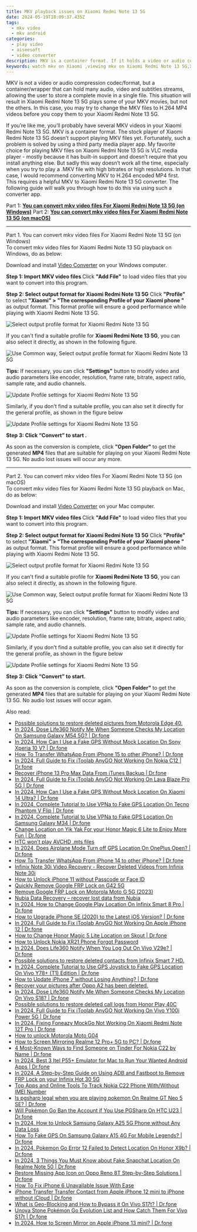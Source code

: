 ```yaml
---
title: MKV playback issues on Xiaomi Redmi Note 13 5G
date: 2024-05-19T18:09:37.435Z
tags: 
  - mkv video
  - mkv android
categories: 
  - play video
  - aiseesoft
  - video converter
description: MKV is a container format. If it holds a video or audio codec that is not supported by Xiaomi Redmi Note 13 5G, you will fail to play. In that case, we would recommend converting MKV to H.264 MP4 for Xiaomi Redmi Note 13 5G playback. 
keywords: watch mkv on Xiaomi ,viewing mkv on Xiaomi Redmi Note 13 5G,Xiaomi Redmi Note 13 5G can't play mkv,best mkv to Xiaomi Redmi Note 13 5G converter,best mkv to Xiaomi  converter,watch mkv on Xiaomi Redmi Note 13 5G,mkv converter android 2018,mkv codec vlc android,mkv converter for android,4k video converter for android,tv Xiaomi mkv 265,how to converter 720p to mkv on android
---
```


<div class="atpl-content atpl-for-aiseesoft-video-converter play-mkv-on-android">

<div class="atpl-post-description-part-1">
<div class="tpl-content-sub-paragraph-normal">
  <p>
    MKV is not a video or audio compression codec/format, but a container/wrapper that can hold many audio, video and subtitles streams, allowing the user to store a complete movie in a single file. This situation will result in Xiaomi Redmi Note 13 5G plays some of your MKV movies, but not the others. In this case, you may try to change the MKV files to H.264 MP4 videos before you copy them to your Xiaomi Redmi Note 13 5G.
  </p>
</div>
</div>



<div class="atpl-post-description-part-2">
<div class="tpl-content-sub-paragraph-content">
  <p>
    If you’re like me, you’ll probably have several MKV videos in your Xiaomi Redmi Note 13 5G. MKV is a container format. The stock player of Xiaomi Redmi Note 13 5G doesn’t support playing MKV files yet. Fortunately, such a problem is solved by using a third party media player app. My favorite choice for playing MKV files on Xiaomi Redmi Note 13 5G is VLC media player - mostly because it has built-in support and doesn’t require that you install anything else. But sadly this way doesn’t work all the time, especially when you try to play a .MKV file with high bitrates or high resolutions. In that case, I would recommend converting MKV to H.264 encoded MP4 first. This requires a helpful MKV to Xiaomi Redmi Note 13 5G converter. The following guide will walk you through how to do this via using such a converter app.
  </p>
</div>
</div>


Part 1: <strong><a href="#p1">You can convert mkv video files For Xiaomi Redmi Note 13 5G (on Windows)</a></strong>
Part 2: <strong><a href="#p2">You can convert mkv video files For Xiaomi Redmi Note 13 5G (on macOS)</a></strong>



<!-- Part 1 -->
<a id="p1" name="p1" ></a><hr>

<div class="atpl-step-part-style">Part 1. You can convert mkv video files For Xiaomi Redmi Note 13 5G (on Windows)</div>
To convert mkv video files for Xiaomi Redmi Note 13 5G playback on Windows, do as below:

Download and install <a class="atpl-step-content-a-style" href="https://tools.techidaily.com/aiseesoft-total-video-converter/" >Video Converter</a> on your Windows computer.

<strong>Step 1: Import MKV video files </strong>
Click <b>"Add File"</b> to load video files that you want to convert into this program.

<strong>Step 2: Select output format for Xiaomi Redmi Note 13 5G</strong>
Click <b>"Profile"</b> to select <b>"Xiaomi" > "The corresponding Profile of your Xiaomi phone "</b> as output format. This format profile will ensure a good performance while playing with Xiaomi Redmi Note 13 5G.

<img src="https://tools.techidaily.com/images/apps/aiseesoft/video-converter/devices/xiaomi/fv.mp4/win/profile.png" class="atpl-imgstyle" alt="Select output profile format for Xiaomi Redmi Note 13 5G" />

If you can't find a suitable profile for **Xiaomi Redmi Note 13 5G**, you can also select it directly, as shown in the following figure.

<img src="https://tools.techidaily.com/images/apps/aiseesoft/video-converter/devices/common_android/fv.mp4/win/profile.png" class="atpl-imgstyle" alt="Use Common way, Select output profile format for Xiaomi Redmi Note 13 5G" />

<strong>Tips:</strong>
If necessary, you can click <b>"Settings"</b> button to modify video and audio parameters like encoder, resolution, frame rate, bitrate, aspect ratio, sample rate, and audio channels. 

<img src="https://tools.techidaily.com/images/apps/aiseesoft/video-converter/devices/xiaomi/fv.mp4/win/settings.png" class="atpl-imgstyle"  alt="Update Profile settings for Xiaomi Redmi Note 13 5G" />

Similarly, if you don't find a suitable profile, you can also set it directly for the general profile, as shown in the figure below

<img src="https://tools.techidaily.com/images/apps/aiseesoft/video-converter/devices/common_android/fv.mp4/win/settings.png" class="atpl-imgstyle"  alt="Update Profile settings for Xiaomi Redmi Note 13 5G" />

<strong>Step 3: Click “Convert” to start .</strong>

As soon as the conversion is complete, click <b>"Open Folder"</b> to get the generated <b>MP4</b> files that are suitable for playing on your Xiaomi Redmi Note 13 5G. No audio lost issues will occur any more.

<!-- Part 2 -->
<a id="p2" name="p2"></a><hr>

<div class="atpl-step-part-style">Part 2. You can convert mkv video files For Xiaomi Redmi Note 13 5G (on macOS)</div>
To convert mkv video files for Xiaomi Redmi Note 13 5G playback on Mac, do as below:

Download and install <a class="atpl-step-content-a-style" href="https://tools.techidaily.com/aiseesoft-total-video-converter/" >Video Converter</a> on your Mac computer.

<strong>Step 1: Import MKV video files </strong>
Click <b>"Add File"</b> to load video files that you want to convert into this program.

<strong>Step 2: Select output format for Xiaomi Redmi Note 13 5G</strong>
Click <b>"Profile"</b> to select <b>"Xiaomi" > "The corresponding Profile of your Xiaomi phone "</b> as output format. This format profile will ensure a good performance while playing with Xiaomi Redmi Note 13 5G.

<img src="https://tools.techidaily.com/images/apps/aiseesoft/video-converter/devices/xiaomi/fv.mp4/mac/profile.png" class="atpl-imgstyle" alt="Select output profile format for Xiaomi Redmi Note 13 5G" />

If you can't find a suitable profile for **Xiaomi Redmi Note 13 5G**, you can also select it directly, as shown in the following figure.

<img src="https://tools.techidaily.com/images/apps/aiseesoft/video-converter/devices/common_android/fv.mp4/mac/profile.png" class="atpl-imgstyle" alt="Use Common way, Select output profile format for Xiaomi Redmi Note 13 5G" />

<strong>Tips:</strong>
If necessary, you can click <b>"Settings"</b> button to modify video and audio parameters like encoder, resolution, frame rate, bitrate, aspect ratio, sample rate, and audio channels. 

<img src="https://tools.techidaily.com/images/apps/aiseesoft/video-converter/devices/xiaomi/fv.mp4/mac/settings.png" class="atpl-imgstyle"  alt="Update Profile settings for Xiaomi Redmi Note 13 5G" />

Similarly, if you don't find a suitable profile, you can also set it directly for the general profile, as shown in the figure below

<img src="https://tools.techidaily.com/images/apps/aiseesoft/video-converter/devices/common_android/fv.mp4/win/settings.png" class="atpl-imgstyle"  alt="Update Profile settings for Xiaomi Redmi Note 13 5G" />

<strong>Step 3: Click “Convert” to start.</strong>

As soon as the conversion is complete, click <b>"Open Folder"</b> to get the generated <b>MP4</b> files that are suitable for playing on your Xiaomi Redmi Note 13 5G. No audio lost issues will occur again.



<div class="atpl-post-end">
  <div class="atpl-post-device-model-description">
    
  </div>
</div>

<ins class="adsbygoogle"
     style="display:block"
     data-ad-client="ca-pub-7571918770474297"
     data-ad-slot="8358498916"
     data-ad-format="auto"
     data-full-width-responsive="true"></ins>


</div>
<ins class="adsbygoogle"
    style="display:block"
    data-ad-format="autorelaxed"
    data-ad-client="ca-pub-7571918770474297"
    data-ad-slot="1223367746"></ins>

<span class="atpl-alsoreadstyle">Also read:</span>
<div><ul>
<li><a href="https://review-topics.techidaily.com/possible-solutions-to-restore-deleted-pictures-from-motorola-edge-40-by-fonelab-android-recover-pictures/"><u>Possible solutions to restore deleted pictures from Motorola Edge 40.</u></a></li>
<li><a href="https://review-topics.techidaily.com/in-2024-dose-life360-notify-me-when-someone-checks-my-location-on-samsung-galaxy-m54-5g-drfone-by-drfone-virtual-android/"><u>In 2024, Dose Life360 Notify Me When Someone Checks My Location On Samsung Galaxy M54 5G? | Dr.fone</u></a></li>
<li><a href="https://review-topics.techidaily.com/in-2024-how-can-i-use-a-fake-gps-without-mock-location-on-sony-xperia-10-v-drfone-by-drfone-virtual-android/"><u>In 2024, How Can I Use a Fake GPS Without Mock Location On Sony Xperia 10 V? | Dr.fone</u></a></li>
<li><a href="https://review-topics.techidaily.com/how-to-transfer-whatsapp-from-iphone-15-to-other-iphone-drfone-by-drfone-transfer-whatsapp-from-ios-transfer-whatsapp-from-ios/"><u>How To Transfer WhatsApp From iPhone 15 to other iPhone? | Dr.fone</u></a></li>
<li><a href="https://review-topics.techidaily.com/in-2024-full-guide-to-fix-itoolab-anygo-not-working-on-nokia-c12-drfone-by-drfone-virtual-android/"><u>In 2024, Full Guide to Fix iToolab AnyGO Not Working On Nokia C12 | Dr.fone</u></a></li>
<li><a href="https://review-topics.techidaily.com/recover-iphone-13-pro-max-data-from-itunes-backup-drfone-by-drfone-ios-data-recovery-ios-data-recovery/"><u>Recover iPhone 13 Pro Max Data From iTunes Backup | Dr.fone</u></a></li>
<li><a href="https://review-topics.techidaily.com/in-2024-full-guide-to-fix-itoolab-anygo-not-working-on-lava-blaze-pro-5g-drfone-by-drfone-virtual-android/"><u>In 2024, Full Guide to Fix iToolab AnyGO Not Working On Lava Blaze Pro 5G | Dr.fone</u></a></li>
<li><a href="https://review-topics.techidaily.com/in-2024-how-can-i-use-a-fake-gps-without-mock-location-on-xiaomi-14-ultra-drfone-by-drfone-virtual-android/"><u>In 2024, How Can I Use a Fake GPS Without Mock Location On Xiaomi 14 Ultra? | Dr.fone</u></a></li>
<li><a href="https://review-topics.techidaily.com/in-2024-complete-tutorial-to-use-vpna-to-fake-gps-location-on-tecno-phantom-v-flip-drfone-by-drfone-virtual-android/"><u>In 2024, Complete Tutorial to Use VPNa to Fake GPS Location On Tecno Phantom V Flip | Dr.fone</u></a></li>
<li><a href="https://review-topics.techidaily.com/in-2024-complete-tutorial-to-use-vpna-to-fake-gps-location-on-samsung-galaxy-m34-drfone-by-drfone-virtual-android/"><u>In 2024, Complete Tutorial to Use VPNa to Fake GPS Location On Samsung Galaxy M34 | Dr.fone</u></a></li>
<li><a href="https://review-topics.techidaily.com/change-location-on-yik-yak-for-your-honor-magic-6-lite-to-enjoy-more-fun-drfone-by-drfone-virtual-android/"><u>Change Location on Yik Yak For your Honor Magic 6 Lite to Enjoy More Fun | Dr.fone</u></a></li>
<li><a href="https://review-topics.techidaily.com/htc-won-t-play-avchd-mts-files-by-aiseesoft-video-converter-play-mts-on-android/"><u>HTC  won’t play AVCHD .mts files</u></a></li>
<li><a href="https://review-topics.techidaily.com/in-2024-does-airplane-mode-turn-off-gps-location-on-oneplus-open-drfone-by-drfone-virtual-android/"><u>In 2024, Does Airplane Mode Turn off GPS Location On OnePlus Open? | Dr.fone</u></a></li>
<li><a href="https://review-topics.techidaily.com/how-to-transfer-whatsapp-from-iphone-14-to-other-iphone-drfone-by-drfone-transfer-whatsapp-from-ios-transfer-whatsapp-from-ios/"><u>How To Transfer WhatsApp From iPhone 14 to other iPhone? | Dr.fone</u></a></li>
<li><a href="https://review-topics.techidaily.com/infinix-note-30i-video-recovery-recover-deleted-videos-from-infinix-note-30i-by-fonelab-android-recover-video/"><u>Infinix Note 30i Video Recovery - Recover Deleted Videos from Infinix Note 30i</u></a></li>
<li><a href="https://review-topics.techidaily.com/how-to-unlock-iphone-11-without-passcode-or-face-id-by-drfone-ios-unlock-ios-unlock/"><u>How to Unlock iPhone 11 without Passcode or Face ID</u></a></li>
<li><a href="https://review-topics.techidaily.com/quickly-remove-google-frp-lock-on-g42-5g-by-drfone-android-unlock-remove-google-frp/"><u>Quickly Remove Google FRP Lock on G42 5G</u></a></li>
<li><a href="https://review-topics.techidaily.com/remove-google-frp-lock-on-motorola-moto-g-5g-2023-by-drfone-android-unlock-remove-google-frp/"><u>Remove Google FRP Lock on Motorola Moto G 5G (2023)</u></a></li>
<li><a href="https://review-topics.techidaily.com/nubia-data-recovery-recover-lost-data-from-nubia-by-fonelab-android-recover-data/"><u>Nubia Data Recovery – recover lost data from Nubia</u></a></li>
<li><a href="https://review-topics.techidaily.com/in-2024-how-to-change-google-play-location-on-infinix-smart-8-pro-drfone-by-drfone-virtual-android/"><u>In 2024, How to Change Google Play Location On Infinix Smart 8 Pro | Dr.fone</u></a></li>
<li><a href="https://review-topics.techidaily.com/how-to-upgrade-iphone-se-2020-to-the-latest-ios-version-drfone-by-drfone-ios-system-repair-ios-system-repair/"><u>How to Upgrade iPhone SE (2020) to the Latest iOS Version? | Dr.fone</u></a></li>
<li><a href="https://review-topics.techidaily.com/in-2024-full-guide-to-fix-itoolab-anygo-not-working-on-apple-iphone-12-drfone-by-drfone-virtual-ios/"><u>In 2024, Full Guide to Fix iToolab AnyGO Not Working On Apple iPhone 12 | Dr.fone</u></a></li>
<li><a href="https://review-topics.techidaily.com/how-to-change-honor-magic-5-lite-location-on-skout-drfone-by-drfone-virtual-android/"><u>How to Change Honor Magic 5 Lite Location on Skout | Dr.fone</u></a></li>
<li><a href="https://review-topics.techidaily.com/how-to-unlock-nokia-xr21-phone-forgot-password-by-drfone-android-unlock-android-unlock/"><u>How to Unlock Nokia XR21 Phone Forgot Password</u></a></li>
<li><a href="https://review-topics.techidaily.com/in-2024-does-life360-notify-when-you-log-out-on-vivo-v29e-drfone-by-drfone-virtual-android/"><u>In 2024, Does Life360 Notify When You Log Out On Vivo V29e? | Dr.fone</u></a></li>
<li><a href="https://review-topics.techidaily.com/possible-solutions-to-restore-deleted-contacts-from-infinix-smart-7-hd-by-fonelab-android-recover-contacts/"><u>Possible solutions to restore deleted contacts from Infinix Smart 7 HD.</u></a></li>
<li><a href="https://review-topics.techidaily.com/in-2024-complete-tutorial-to-use-gps-joystick-to-fake-gps-location-on-vivo-y78plus-t1-edition-drfone-by-drfone-virtual-android/"><u>In 2024, Complete Tutorial to Use GPS Joystick to Fake GPS Location On Vivo Y78+ (T1) Edition | Dr.fone</u></a></li>
<li><a href="https://review-topics.techidaily.com/how-to-update-iphone-7-without-losing-anything-drfone-by-drfone-ios-system-repair-ios-system-repair/"><u>How to Update iPhone 7 without Losing Anything? | Dr.fone</u></a></li>
<li><a href="https://review-topics.techidaily.com/recover-your-pictures-after-oppo-a2-has-been-deleted-by-fonelab-android-recover-pictures/"><u>Recover your pictures after Oppo A2 has been deleted.</u></a></li>
<li><a href="https://review-topics.techidaily.com/in-2024-dose-life360-notify-me-when-someone-checks-my-location-on-vivo-s18-drfone-by-drfone-virtual-android/"><u>In 2024, Dose Life360 Notify Me When Someone Checks My Location On Vivo S18? | Dr.fone</u></a></li>
<li><a href="https://review-topics.techidaily.com/possible-solutions-to-restore-deleted-call-logs-from-honor-play-40c-by-fonelab-android-recover-call-logs/"><u>Possible solutions to restore deleted call logs from Honor Play 40C</u></a></li>
<li><a href="https://review-topics.techidaily.com/in-2024-full-guide-to-fix-itoolab-anygo-not-working-on-vivo-y100i-power-5g-drfone-by-drfone-virtual-android/"><u>In 2024, Full Guide to Fix iToolab AnyGO Not Working On Vivo Y100i Power 5G | Dr.fone</u></a></li>
<li><a href="https://review-topics.techidaily.com/in-2024-fixing-foneazy-mockgo-not-working-on-xiaomi-redmi-note-12t-pro-drfone-by-drfone-virtual-android/"><u>In 2024, Fixing Foneazy MockGo Not Working On Xiaomi Redmi Note 12T Pro | Dr.fone</u></a></li>
<li><a href="https://review-topics.techidaily.com/how-to-unlock-motorola-moto-g04-by-drfone-android-unlock-android-unlock/"><u>How to unlock Motorola Moto G04</u></a></li>
<li><a href="https://screen-mirror.techidaily.com/how-to-screen-mirroring-realme-12-proplus-5g-to-pc-drfone-by-drfone-android/"><u>How to Screen Mirroring Realme 12 Pro+ 5G to PC? | Dr.fone</u></a></li>
<li><a href="https://location-social.techidaily.com/4-most-known-ways-to-find-someone-on-tinder-for-nokia-c22-by-name-drfone-by-drfone-virtual-android/"><u>4 Most-Known Ways to Find Someone on Tinder For Nokia C22 by Name | Dr.fone</u></a></li>
<li><a href="https://screen-mirror.techidaily.com/in-2024-best-3-itel-p55plus-emulator-for-mac-to-run-your-wanted-android-apps-drfone-by-drfone-android/"><u>In 2024, Best 3 Itel P55+ Emulator for Mac to Run Your Wanted Android Apps | Dr.fone</u></a></li>
<li><a href="https://bypass-frp.techidaily.com/in-2024-a-step-by-step-guide-on-using-adb-and-fastboot-to-remove-frp-lock-on-your-infinix-hot-30-5g-by-drfone-android/"><u>In 2024, A Step-by-Step Guide on Using ADB and Fastboot to Remove FRP Lock on your Infinix Hot 30 5G</u></a></li>
<li><a href="https://easy-unlock-android.techidaily.com/top-apps-and-online-tools-to-track-nokia-c22-phone-withwithout-imei-number-by-drfone-android/"><u>Top Apps and Online Tools To Track Nokia C22 Phone With/Without IMEI Number</u></a></li>
<li><a href="https://fake-location.techidaily.com/is-pgsharp-legal-when-you-are-playing-pokemon-on-realme-gt-neo-5-se-drfone-by-drfone-virtual-android/"><u>Is pgsharp legal when you are playing pokemon On Realme GT Neo 5 SE? | Dr.fone</u></a></li>
<li><a href="https://android-pokemon-go.techidaily.com/will-pokemon-go-ban-the-account-if-you-use-pgsharp-on-htc-u23-drfone-by-drfone-virtual-android/"><u>Will Pokémon Go Ban the Account if You Use PGSharp On HTC U23 | Dr.fone</u></a></li>
<li><a href="https://android-unlock.techidaily.com/in-2024-how-to-unlock-samsung-galaxy-a25-5g-phone-without-any-data-loss-by-drfone-android/"><u>In 2024, How to Unlock Samsung Galaxy A25 5G Phone without Any Data Loss</u></a></li>
<li><a href="https://fake-location.techidaily.com/how-to-fake-gps-on-samsung-galaxy-a15-4g-for-mobile-legends-drfone-by-drfone-virtual-android/"><u>How To Fake GPS On Samsung Galaxy A15 4G For Mobile Legends? | Dr.fone</u></a></li>
<li><a href="https://pokemon-go-android.techidaily.com/in-2024-pokemon-go-error-12-failed-to-detect-location-on-honor-x9b-drfone-by-drfone-virtual-android/"><u>In 2024, Pokemon Go Error 12 Failed to Detect Location On Honor X9b? | Dr.fone</u></a></li>
<li><a href="https://location-social.techidaily.com/in-2024-3-things-you-must-know-about-fake-snapchat-location-on-realme-note-50-drfone-by-drfone-virtual-android/"><u>In 2024, 3 Things You Must Know about Fake Snapchat Location On Realme Note 50 | Dr.fone</u></a></li>
<li><a href="https://fix-guide.techidaily.com/restore-missing-app-icon-on-oppo-reno-8t-step-by-step-solutions-drfone-by-drfone-fix-android-problems-fix-android-problems/"><u>Restore Missing App Icon on Oppo Reno 8T Step-by-Step Solutions | Dr.fone</u></a></li>
<li><a href="https://ios-unlock.techidaily.com/how-to-fix-iphone-6-unavailable-issue-with-ease-by-drfone-ios/"><u>How To Fix iPhone 6 Unavailable Issue With Ease</u></a></li>
<li><a href="https://iphone-transfer.techidaily.com/iphone-transfer-transfer-contact-from-apple-iphone-12-mini-to-iphone-without-icloud-drfone-by-drfone-transfer-from-ios/"><u>iPhone Transfer Transfer Contact from Apple iPhone 12 mini to iPhone without iCloud | Dr.fone</u></a></li>
<li><a href="https://fake-location.techidaily.com/what-is-geo-blocking-and-how-to-bypass-it-on-vivo-s17t-drfone-by-drfone-virtual-android/"><u>What is Geo-Blocking and How to Bypass it On Vivo S17t? | Dr.fone</u></a></li>
<li><a href="https://change-location.techidaily.com/unova-stone-pokemon-go-evolution-list-and-how-catch-them-for-vivo-s17t-drfone-by-drfone-virtual-android/"><u>Unova Stone Pokémon Go Evolution List and How Catch Them For Vivo S17t | Dr.fone</u></a></li>
<li><a href="https://screen-mirror.techidaily.com/in-2024-how-to-screen-mirror-on-apple-iphone-13-mini-drfone-by-drfone-ios/"><u>In 2024, How to Screen Mirror on Apple iPhone 13 mini? | Dr.fone</u></a></li>
</ul></div>


